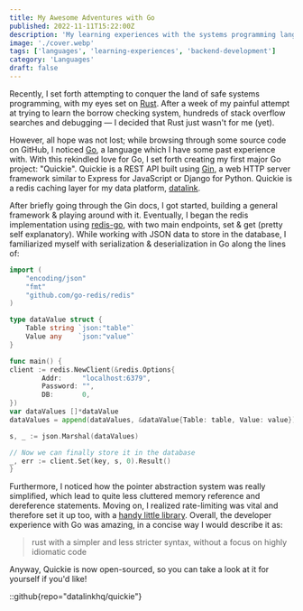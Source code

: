 ```yaml
---
title: My Awesome Adventures with Go
published: 2022-11-11T15:22:00Z
description: 'My learning experiences with the systems programming language Go and how I created a redis caching API for datalink.'
image: './cover.webp'
tags: ['languages', 'learning-experiences', 'backend-development']
category: 'Languages'
draft: false 
---
```


Recently, I set forth attempting to conquer the land of safe systems programming, with my eyes set on [Rust](https://rust-lang.org). After a week of my painful attempt at trying to learn the borrow checking system, hundreds of stack overflow searches and debugging — I decided that Rust just wasn't for me (yet).

However, all hope was not lost; while browsing through some source code on GitHub, I noticed [Go](https://go.dev), a language which I have some past experience with. With this rekindled love for Go, I set forth creating my first major Go project: "Quickie". Quickie is a REST API built using [Gin](https://gin-gonic.com), a web HTTP server framework similar to Express for JavaScript or Django for Python. Quickie is a redis caching layer for my data platform, [datalink](https://datalink.dev).

After briefly going through the Gin docs, I got started, building a general framework & playing around with it. Eventually, I began the redis implementation using [redis-go](https://github.com/redis-go/redis), with two main endpoints, set & get (pretty self explanatory). While working with JSON data to store in the database, I familiarized myself with serialization & deserialization in Go along the lines of:

```go
import (
    "encoding/json"
    "fmt"
    "github.com/go-redis/redis"
)

type dataValue struct {
    Table string `json:"table"`
    Value any    `json:"value"`
}

func main() {
client := redis.NewClient(&redis.Options{
        Addr:     "localhost:6379",
        Password: "",
        DB:       0,
})
var dataValues []*dataValue
dataValues = append(dataValues, &dataValue{Table: table, Value: value})

s, _ := json.Marshal(dataValues)

// Now we can finally store it in the database
_, err := client.Set(key, s, 0).Result()  
}
```

Furthermore, I noticed how the pointer abstraction system was really simplified, which lead to quite less cluttered memory reference and dereference statements. Moving on, I realized rate-limiting was vital and therefore set it up too, with a [handy little library](https://github.com/JGLTechnologies/gin-rate-limit). Overall, the developer experience with Go was amazing, in a concise way I would describe it as:

> rust with a simpler and less stricter syntax, without a focus on highly idiomatic code

Anyway, Quickie is now open-sourced, so you can take a look at it for yourself if you'd like!

::github{repo="datalinkhq/quickie"}
